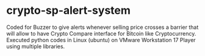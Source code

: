# crypto-sp-alert-system
Coded for Buzzer to give alerts whenever selling price crosses a barrier that will allow to have Crypto Compare interface for Bitcoin like Cryptocurrency. Executed python codes in Linux (ubuntu) on VMware Workstation 17 Player using multiple libraries.
